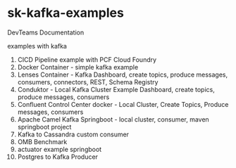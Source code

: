 # sk-kafka-examples
DevTeams Documentation


examples with kafka
1. CICD Pipeline example with PCF Cloud Foundry
2. Docker Container - simple kafka example
3. Lenses Container - Kafka Dashboard, create topics, produce messages, consumers, connectors, REST, Schema Registry
4. Conduktor - Local Kafka Cluster Example Dashboard, create topics, produce messages, consumers
5. Confluent Control Center docker - Local Cluster, Create Topics, Produce messages, consumers
6. Apache Camel Kafka Springboot - local cluster, consumer, maven springboot project
7. Kafka to Cassandra custom consumer
8. OMB Benchmark
9. actuator example springboot
10. Postgres to Kafka Producer
